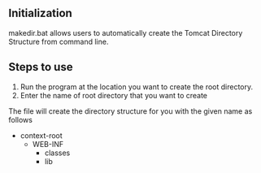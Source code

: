 ## Initialization
makedir.bat allows users to automatically create the Tomcat Directory Structure from command line.
## Steps to use
1. Run the program at the location you want to create the root directory.
2. Enter the name of root directory that you want to create

The file will create the directory structure for you with the given name as follows
- context-root
  - WEB-INF
    - classes
    - lib
